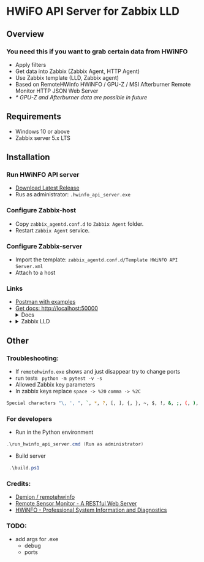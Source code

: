 # HWiFO API Server for Zabbix LLD

## Overview

### You need this if you want to grab certain data from HWiNFO

- Apply filters
- Get data into Zabbix (Zabbix Agent, HTTP Agent)
- Use Zabbix template (LLD, Zabbix agent)
- Based on RemoteHWInfo HWiNFO / GPU-Z / MSI Afterburner Remote Monitor HTTP JSON Web Server
- _* GPU-Z and Afterburner data are possible in future_

## Requirements

- Windows 10 or above
- Zabbix server 5.x LTS

## Installation

### Run HWiNFO API server

- [Download Latest Release](https://github.com/anklav24/remotehwinfo-zabbix-integration/releases/latest/download/hwinfo_api_server.zip)
- Rus as administrator: `.hwinfo_api_server.exe`

### Configure Zabbix-host

- Copy `zabbix_agentd.conf.d` to `Zabbix Agent` folder.
- Restart `Zabbix Agent` service.

### Configure Zabbix-server

- Import the template: `zabbix_agentd.conf.d/Template HWiNFO API Server.xml`
- Attach to a host

### Links

- [Postman with examples](https://www.postman.com/martian-trinity-608894/workspace/postman-examples-public/request/14292201-2ee88739-c654-47c0-99f3-e738500304a8)
- [Get docs: http://localhost:50000](http://localhost:50000)
  <details>
    <summary>Docs</summary>
    ![](docs/docs.png)
  </details>
- <details>
    <summary>Zabbix LLD</summary>
    ![](docs/zabbix_discovery.png)
  </details>

## Other

### Troubleshooting:

- If `remotehwinfo.exe` shows and just disappear try to change ports
- run tests ` python -m pytest -v -s`
- Allowed Zabbix key parameters
- In zabbix keys replace `space -> %20` `comma -> %2C`

```bash
Special characters "\, ', ", `, *, ?, [, ], {, }, ~, $, !, &, ;, (, ), <, >, |, #, @, 0x0a" are not allowed in the parameters.
```

### For developers

- Run in the Python environment

```powershell or cmd
.\run_hwinfo_api_server.cmd (Run as administrator)
```

- Build server

```powershell or cmd
 .\build.ps1
```

### Credits:

- [Demion / remotehwinfo](https://github.com/Demion/remotehwinfo)
- [Remote Sensor Monitor - A RESTful Web Server](https://www.hwinfo.com/forum/threads/introducing-remote-sensor-monitor-a-restful-web-server.1025/)
- [HWiNFO - Professional System Information and Diagnostics](https://www.hwinfo.com/)

### TODO:

- add args for .exe
    - debug
    - ports
